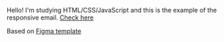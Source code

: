 Hello! I'm studying HTML/CSS/JavaScript and this is the example of the responsive email.
[Check here](https://galachernikova.github.io/email-order/)

Based on [Figma template](https://www.figma.com/)
